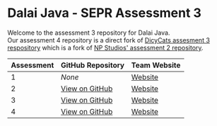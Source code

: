 # Dalai Java - SEPR Assessment 3
Welcome to the assessment 3 repository for Dalai Java.  
Our assessment 4 repository is a direct fork of [DicyCats assesment 3 respository](https://github.com/luket511/DicyCat-Assessment3) which is a fork of [NP Studios' assessment 2 repository](https://github.com/Luceapuce/SEPR-Assessment-Two).

Assessment | GitHub Repository | Team Website
--- | --- | ---
1 | *None* | [Website](https://sites.google.com/york.ac.uk/dicycat/)
2 | [View on GitHub](https://github.com/BaffledWhiskey/Dalai_Java-SEPR.git) | [Website](baffledwhiskey.github.io/)
3 | [View on GitHub](https://github.com/jk1186/SEPR-Assesment-3.git) | [Website](dalaijava.github.io)
4 | [View on GitHub](https://github.com/jk1186/Dalai-Java-Assessment-4.git)| [Website](dalaijava.github.io)
